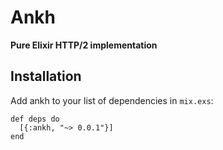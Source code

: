 # Ankh

**Pure Elixir HTTP/2 implementation**

## Installation
Add ankh to your list of dependencies in `mix.exs`:

    def deps do
      [{:ankh, "~> 0.0.1"}]
    end
